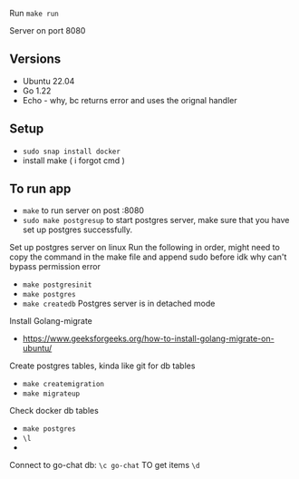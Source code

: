 Run `make run`

Server on port 8080

## Versions
- Ubuntu 22.04
- Go 1.22
- Echo - why, bc returns error and uses the orignal handler

## Setup
- `sudo snap install docker`
- install make ( i forgot cmd )

## To run app
- `make` to run server on post :8080
- `sudo make postgresup` to start postgres server, make sure that you have set up postgres successfully.

Set up postgres server on linux
Run the following in order, might need to copy the command in the make file and append sudo before idk why can't bypass permission error
- `make postgresinit`
- `make postgres`
- `make createdb` 
Postgres server is in detached mode

Install Golang-migrate
- https://www.geeksforgeeks.org/how-to-install-golang-migrate-on-ubuntu/

Create postgres tables, kinda like git for db tables
- `make createmigration`
- `make migrateup`


Check docker db tables
- `make postgres`
- `\l`
- 
Connect to go-chat db: `\c go-chat`
TO get items `\d`
